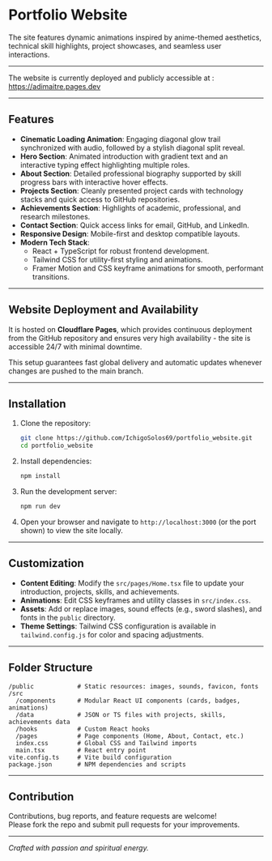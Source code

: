 # Portfolio Website

The site features dynamic animations inspired by anime-themed aesthetics, technical skill highlights, project showcases, and seamless user interactions.

***

The website is currently deployed and publicly accessible at : https://adimaitre.pages.dev

***

## Features

- **Cinematic Loading Animation**: Engaging diagonal glow trail synchronized with audio, followed by a stylish diagonal split reveal.
- **Hero Section**: Animated introduction with gradient text and an interactive typing effect highlighting multiple roles.
- **About Section**: Detailed professional biography supported by skill progress bars with interactive hover effects.
- **Projects Section**: Cleanly presented project cards with technology stacks and quick access to GitHub repositories.
- **Achievements Section**: Highlights of academic, professional, and research milestones.
- **Contact Section**: Quick access links for email, GitHub, and LinkedIn.
- **Responsive Design**: Mobile-first and desktop compatible layouts.
- **Modern Tech Stack**:
  - React + TypeScript for robust frontend development.
  - Tailwind CSS for utility-first styling and animations.
  - Framer Motion and CSS keyframe animations for smooth, performant transitions.

***

## Website Deployment and Availability

It is hosted on **Cloudflare Pages**, which provides continuous deployment from the GitHub repository and ensures very high availability - the site is accessible 24/7 with minimal downtime.

This setup guarantees fast global delivery and automatic updates whenever changes are pushed to the main branch.

***

## Installation

1. Clone the repository:

   ```bash
   git clone https://github.com/IchigoSolos69/portfolio_website.git
   cd portfolio_website
   ```

2. Install dependencies:

   ```bash
   npm install
   ```

3. Run the development server:

   ```bash
   npm run dev
   ```

4. Open your browser and navigate to `http://localhost:3000` (or the port shown) to view the site locally.

***

## Customization

- **Content Editing**: Modify the `src/pages/Home.tsx` file to update your introduction, projects, skills, and achievements.
- **Animations**: Edit CSS keyframes and utility classes in `src/index.css`.
- **Assets**: Add or replace images, sound effects (e.g., sword slashes), and fonts in the `public` directory.
- **Theme Settings**: Tailwind CSS configuration is available in `tailwind.config.js` for color and spacing adjustments.

***

## Folder Structure

```
/public            # Static resources: images, sounds, favicon, fonts
/src
  /components      # Modular React UI components (cards, badges, animations)
  /data            # JSON or TS files with projects, skills, achievements data
  /hooks           # Custom React hooks
  /pages           # Page components (Home, About, Contact, etc.)
  index.css        # Global CSS and Tailwind imports
  main.tsx         # React entry point
vite.config.ts     # Vite build configuration
package.json       # NPM dependencies and scripts
```

***

## Contribution

Contributions, bug reports, and feature requests are welcome!  
Please fork the repo and submit pull requests for your improvements.

***

*Crafted with passion and spiritual energy.*
